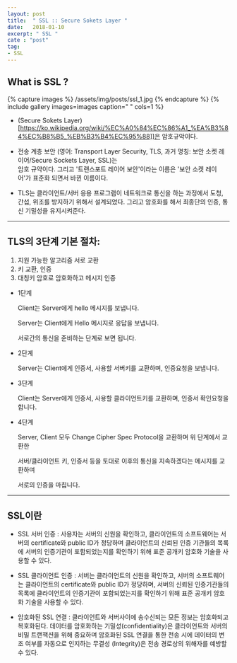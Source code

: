 ```yaml
---
layout: post
title:  " SSL :: Secure Sokets Layer "
date:   2018-01-10
excerpt: " SSL "
cate : "post"
tag:
- SSL
---
```


## What is SSL ?

{% capture images %}
  /assets/img/posts/ssl_1.jpg
{% endcapture %}
{% include gallery images=images caption=" " cols=1 %}

* (Secure Sokets Layer)[https://ko.wikipedia.org/wiki/%EC%A0%84%EC%86%A1_%EA%B3%84%EC%B8%B5_%EB%B3%B4%EC%95%88]]은 암호규악이다.

* 전송 계층 보안 (영어: Transport Layer Security, TLS, 과거 명칭: 보안 소켓 레이어/Secure Sockets Layer, SSL)는 <br> 암호 규약이다. 그리고 '트랜스포트 레이어 보안'이라는 이름은 '보안 소켓 레이어'가 표준화 되면서 바뀐 이름이다.

* TLS는 클라이언트/서버 응용 프로그램이 네트워크로 통신을 하는 과정에서 도청, 간섭, 위조를 방지하기 위해서 설계되었다. 그리고 암호화를 해서 최종단의 인증, 통신 기밀성을 유지시켜준다.

---

## TLS의 3단계 기본 절차:

  1. 지원 가능한 알고리즘 서로 교환
  2. 키 교환, 인증
  3. 대칭키 암호로 암호화하고 메시지 인증


* 1단계

    Client는 Server에게 hello 메시지를 보냅니다.

    Server는 Client에게 Hello 메시지로 응답을 보냅니다.

    서로간의 통신을 준비하는 단계로 보면 됩니다.

* 2단계

    Server는 Client에게 인증서, 사용할 서버키를 교환하며, 인증요청을 보냅니다.

* 3단계

    Client는 Server에게 인증서, 사용할 클라이언트키를 교환하며, 인증서 확인요청을 합니다.

* 4단계

    Server, Client 모두 Change Cipher Spec Protocol을 교환하며 위 단계에서 교환한 

    서버/클라이언트 키, 인증서 등을 토대로 이후의 통신을 지속하겠다는 메시지를 교환하며

    서로의 인증을 마칩니다.

---

## SSL이란

- SSL 서버 인증 : 사용자는 서버의 신원을 확인하고, 클라이언트의 소프트웨어는 서버의 certificate와 public ID가 정당하며 클라이언트의 신뢰된 인증 기관들의  목록에 서버의 인증기관이 포함되었는지를 확인하기 위해 표준 공개키 암호화 기술을 사용할 수 있다.

- SSL 클라이언트 인증 : 서버는 클라이언트의 신원을 확인하고, 서버의 소프트웨어는 클라이언트의 certificate와 public ID가 정당하며, 서버의 신뢰된 인증기관들의 목록에 클라이언트의 인증기관이 포함되었는지를 확인하기 위해 표준 공개키 암호화 기술을 사용할 수 있다.

- 암호화된 SSL 연결 : 클라이언트와 서버사이에 송수신되는 모든 정보는 암호화되고 복호화된다. 데이터를 암호화하는 기밀성(confidentiality)은 클라이언트와 서버의 비밀 트랜잭션을 위해 중요하며 암호화된 SSL 연결을 통한 전송 시에 데이터의 변조 여부를 자동으로 인지하는 무결성 (Integrity)은 전송 경로상의 위해자를 예방할 수 있다.


